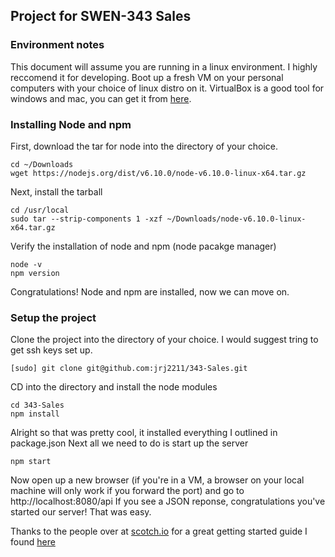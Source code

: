 ## Project for SWEN-343 Sales
### Environment notes

This document will assume you are running in a linux environment. I highly reccomend it for developing.
Boot up a fresh VM on your personal computers with your choice of linux distro on it.
VirtualBox is a good tool for windows and mac, you can get it from [here](https://www.virtualbox.org/wiki/Downloads).

### Installing Node and npm

First, download the tar for node into the directory of your choice.
```
cd ~/Downloads
wget https://nodejs.org/dist/v6.10.0/node-v6.10.0-linux-x64.tar.gz
```

Next, install the tarball
```
cd /usr/local
sudo tar --strip-components 1 -xzf ~/Downloads/node-v6.10.0-linux-x64.tar.gz
```

Verify the installation of node and npm (node pacakge manager)

```
node -v
npm version
```

Congratulations! Node and npm are installed, now we can move on.

### Setup the project

Clone the project into the directory of your choice. I would suggest tring to get ssh keys set up.
```
[sudo] git clone git@github.com:jrj2211/343-Sales.git
```

CD into the directory and install the node modules
```
cd 343-Sales
npm install
```

Alright so that was pretty cool, it installed everything I outlined in package.json
Next all we need to do is start up the server

```
npm start
```

Now open up a new browser (if you're in a VM, a browser on your local machine will only work if you forward the port) and go to http://localhost:8080/api
If you see a JSON reponse, congratulations you've started our server! That was easy.

Thanks to the people over at [scotch.io](scotch.io) for a great getting started guide I found [here](https://scotch.io/tutorials/build-a-restful-api-using-node-and-express-4)
